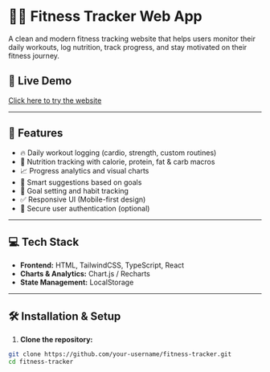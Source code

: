 # 🏋️‍♂️ Fitness Tracker Web App

A clean and modern fitness tracking website that helps users monitor their daily workouts, log nutrition, track progress, and stay motivated on their fitness journey.

## 🚀 Live Demo
[Click here to try the website]((https://lifetrackerahead.netlify.app/)) 

---

## 📌 Features

- 🔥 Daily workout logging (cardio, strength, custom routines)
- 🍎 Nutrition tracking with calorie, protein, fat & carb macros
- 📈 Progress analytics and visual charts
- 🧠 Smart suggestions based on goals
- 🎯 Goal setting and habit tracking
- ✅ Responsive UI (Mobile-first design)
- 🔐 Secure user authentication (optional)

---

## 💻 Tech Stack

- **Frontend:** HTML, TailwindCSS, TypeScript, React
- **Charts & Analytics:** Chart.js / Recharts
- **State Management:** LocalStorage 

---

## 🛠️ Installation & Setup

1. **Clone the repository:**

```bash
git clone https://github.com/your-username/fitness-tracker.git
cd fitness-tracker
